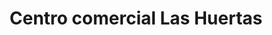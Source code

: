 ---
title: "Centro comercial Las Huertas"
url: /palencia/centro-comercial-las-huertas/
shop: Einkaufszentrum
---